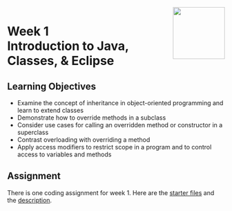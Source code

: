 <a href="../">
  <img src="/img/Inheritance_and_Data_Structures_in_Java_logo.avif" width="120" align="right">
</a>

# Week 1 <br>  Introduction to Java, Classes, & Eclipse

## Learning Objectives
- Examine the concept of inheritance in object-oriented programming and learn to extend classes
- Demonstrate how to override methods in a subclass
- Consider use cases for calling an overridden method or constructor in a superclass
- Contrast overloading with overriding a method
- Apply access modifiers to restrict scope in a program and to control access to variables and methods

## Assignment

There is one coding assignment for week 1. Here are the [starter files](./Coding%20Assignment/Starter%20Files) and the [description](./Coding%20Assignment/Inheritance%20&%20Data%20Structures%20in%20Java_Homework%201.pdf). 
